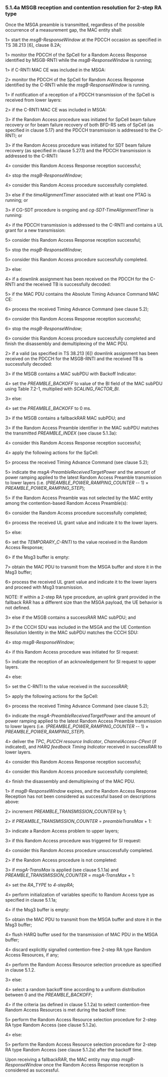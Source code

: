 ### 5.1.4a MSGB reception and contention resolution for 2-step RA type

Once the MSGA preamble is transmitted, regardless of the possible
occurrence of a measurement gap, the MAC entity shall:

1\> start the *msgB-ResponseWindow* at the PDCCH occasion as specified
in TS 38.213 \[6\], clause 8.2A;

1\> monitor the PDCCH of the SpCell for a Random Access Response
identified by MSGB-RNTI while the *msgB-ResponseWindow* is running;

1\> if C-RNTI MAC CE was included in the MSGA:

2\> monitor the PDCCH of the SpCell for Random Access Response
identified by the C-RNTI while the *msgB-ResponseWindow* is running.

1\> if notification of a reception of a PDCCH transmission of the SpCell
is received from lower layers:

2\> if the C-RNTI MAC CE was included in MSGA:

3\> if the Random Access procedure was initiated for SpCell beam failure
recovery or for beam failure recovery of both BFD-RS sets of SpCell (as
specified in clause 5.17) and the PDCCH transmission is addressed to the
C-RNTI; or

3\> if the Random Access procedure was initiated for SDT beam failure
recovery (as specified in clause 5.27.1) and the PDCCH transmission is
addressed to the C-RNTI:

4\> consider this Random Access Response reception successful;

4\> stop the *msgB-ResponseWindow*;

4\> consider this Random Access procedure successfully completed.

3\> else if the *timeAlignmentTimer* associated with at least one PTAG
is running; or

3\> if CG-SDT procedure is ongoing and *cg-SDT-TimeAlignmentTimer* is
running:

4\> if the PDCCH transmission is addressed to the C-RNTI and contains a
UL grant for a new transmission:

5\> consider this Random Access Response reception successful;

5\> stop the *msgB-ResponseWindow*;

5\> consider this Random Access procedure successfully completed.

3\> else:

4\> if a downlink assignment has been received on the PDCCH for the
C-RNTI and the received TB is successfully decoded:

5\> if the MAC PDU contains the Absolute Timing Advance Command MAC CE:

6\> process the received Timing Advance Command (see clause 5.2);

6\> consider this Random Access Response reception successful;

6\> stop the *msgB-ResponseWindow*;

6\> consider this Random Access procedure successfully completed and
finish the disassembly and demultiplexing of the MAC PDU.

2\> if a valid (as specified in TS 38.213 \[6\]) downlink assignment has
been received on the PDCCH for the MSGB-RNTI and the received TB is
successfully decoded:

3\> if the MSGB contains a MAC subPDU with Backoff Indicator:

4\> set the *PREAMBLE_BACKOFF* to value of the BI field of the MAC
subPDU using Table 7.2-1, multiplied with *SCALING_FACTOR_BI*.

3\> else:

4\> set the *PREAMBLE_BACKOFF* to 0 ms.

3\> if the MSGB contains a fallbackRAR MAC subPDU; and

3\> if the Random Access Preamble identifier in the MAC subPDU matches
the transmitted *PREAMBLE_INDEX* (see clause 5.1.3a):

4\> consider this Random Access Response reception successful;

4\> apply the following actions for the SpCell:

5\> process the received Timing Advance Command (see clause 5.2);

5\> indicate the *msgA-PreambleReceivedTargetPower* and the amount of
power ramping applied to the latest Random Access Preamble transmission
to lower layers (i.e. (*PREAMBLE_POWER_RAMPING_COUNTER* -- 1) ×
*PREAMBLE_POWER_RAMPING_STEP*);

5\> if the Random Access Preamble was not selected by the MAC entity
among the contention-based Random Access Preamble(s):

6\> consider the Random Access procedure successfully completed;

6\> process the received UL grant value and indicate it to the lower
layers.

5\> else:

6\> set the *TEMPORARY_C-RNTI* to the value received in the Random
Access Response;

6\> if the Msg3 buffer is empty:

7\> obtain the MAC PDU to transmit from the MSGA buffer and store it in
the Msg3 buffer;

6\> process the received UL grant value and indicate it to the lower
layers and proceed with Msg3 transmission.

NOTE: If within a 2-step RA type procedure, an uplink grant provided in
the fallback RAR has a different size than the MSGA payload, the UE
behavior is not defined.

3\> else if the MSGB contains a successRAR MAC subPDU; and

3\> if the CCCH SDU was included in the MSGA and the UE Contention
Resolution Identity in the MAC subPDU matches the CCCH SDU:

4\> stop *msgB-ResponseWindow*;

4\> if this Random Access procedure was initiated for SI request:

5\> indicate the reception of an acknowledgement for SI request to upper
layers.

4\> else:

5\> set the C-RNTI to the value received in the *successRAR*;

5\> apply the following actions for the SpCell:

6\> process the received Timing Advance Command (see clause 5.2);

6\> indicate the *msgA-PreambleReceivedTargetPower* and the amount of
power ramping applied to the latest Random Access Preamble transmission
to lower layers (i.e. (*PREAMBLE_POWER_RAMPING_COUNTER* -- 1) ×
*PREAMBLE_POWER_RAMPING_STEP*).

4\> deliver the *TPC*, *PUCCH resource Indicator*, *ChannelAccess-CPext*
(if indicated), and *HARQ feedback Timing Indicator* received in
successRAR to lower layers.

4\> consider this Random Access Response reception successful;

4\> consider this Random Access procedure successfully completed;

4\> finish the disassembly and demultiplexing of the MAC PDU.

1\> if *msgB-ResponseWindow* expires, and the Random Access Response
Reception has not been considered as successful based on descriptions
above:

2\> increment *PREAMBLE_TRANSMISSION_COUNTER* by 1;

2\> if *PREAMBLE_TRANSMISSION_COUNTER* = *preambleTransMax* + 1:

3\> indicate a Random Access problem to upper layers;

3\> if this Random Access procedure was triggered for SI request:

4\> consider this Random Access procedure unsuccessfully completed.

2\> if the Random Access procedure is not completed:

3\> if *msgA-TransMax* is applied (see clause 5.1.1a) and
*PREAMBLE_TRANSMISSION_COUNTER* = *msgA-TransMax* + 1:

4\> set the *RA_TYPE* to *4-stepRA*;

4\> perform initialization of variables specific to Random Access type
as specified in clause 5.1.1a;

4\> if the Msg3 buffer is empty:

5\> obtain the MAC PDU to transmit from the MSGA buffer and store it in
the Msg3 buffer;

4\> flush HARQ buffer used for the transmission of MAC PDU in the MSGA
buffer;

4\> discard explicitly signalled contention-free 2-step RA type Random
Access Resources, if any;

4\> perform the Random Access Resource selection procedure as specified
in clause 5.1.2.

3\> else:

4\> select a random backoff time according to a uniform distribution
between 0 and the *PREAMBLE_BACKOFF*;

4\> if the criteria (as defined in clause 5.1.2a) to select
contention-free Random Access Resources is met during the backoff time:

5\> perform the Random Access Resource selection procedure for 2-step RA
type Random Access (see clause 5.1.2a).

4\> else:

5\> perform the Random Access Resource selection procedure for 2-step RA
type Random Access (see clause 5.1.2a) after the backoff time.

Upon receiving a fallbackRAR, the MAC entity may stop
*msgB-ResponseWindow* once the Random Access Response reception is
considered as successful.